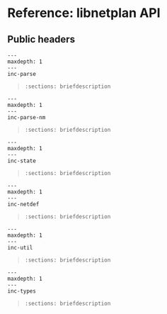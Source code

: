 # Reference: libnetplan API

## Public headers

```{toctree}
---
maxdepth: 1
---
inc-parse
```
> ```{autodoxygenfile} include/parse.h
> :sections: briefdescription
> ```

```{toctree}
---
maxdepth: 1
---
inc-parse-nm
```
> ```{autodoxygenfile} include/parse-nm.h
> :sections: briefdescription
> ```

```{toctree}
---
maxdepth: 1
---
inc-state
```
> ```{autodoxygenfile} include/state.h
> :sections: briefdescription
> ```

```{toctree}
---
maxdepth: 1
---
inc-netdef
```
> ```{autodoxygenfile} include/netdef.h
> :sections: briefdescription
> ```

```{toctree}
---
maxdepth: 1
---
inc-util
```
> ```{autodoxygenfile} include/util.h
> :sections: briefdescription
> ```

```{toctree}
---
maxdepth: 1
---
inc-types
```
> ```{autodoxygenfile} include/types.h
> :sections: briefdescription
> ```
